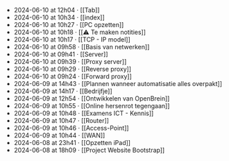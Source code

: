 - 2024-06-10 at 12h04 · [[Tab]]
- 2024-06-10 at 10h34 · [[index]]
- 2024-06-10 at 10h27 · [[PC opzetten]]
- 2024-06-10 at 10h18 · [[⚠️ Te maken notities]]
- 2024-06-10 at 10h17 · [[TCP - IP model]]
- 2024-06-10 at 09h58 · [[Basis van netwerken]]
- 2024-06-10 at 09h41 · [[Server]]
- 2024-06-10 at 09h39 · [[Proxy server]]
- 2024-06-10 at 09h29 · [[Reverse proxy]]
- 2024-06-10 at 09h24 · [[Forward proxy]]
- 2024-06-09 at 14h43 · [[Plannen wanneer automatisatie alles overpakt]]
- 2024-06-09 at 14h17 · [[Bedrijfje]]
- 2024-06-09 at 12h54 · [[Ontwikkelen van OpenBrein]]
- 2024-06-09 at 10h55 · [[Online hersenrot tegengaan]]
- 2024-06-09 at 10h48 · [[Examens ICT - Kennis]]
- 2024-06-09 at 10h47 · [[Router]]
- 2024-06-09 at 10h46 · [[Access-Point]]
- 2024-06-09 at 10h44 · [[WAN]]
- 2024-06-08 at 23h41 · [[Opzetten iPad]]
- 2024-06-08 at 18h09 · [[Project Website Bootstrap]]
